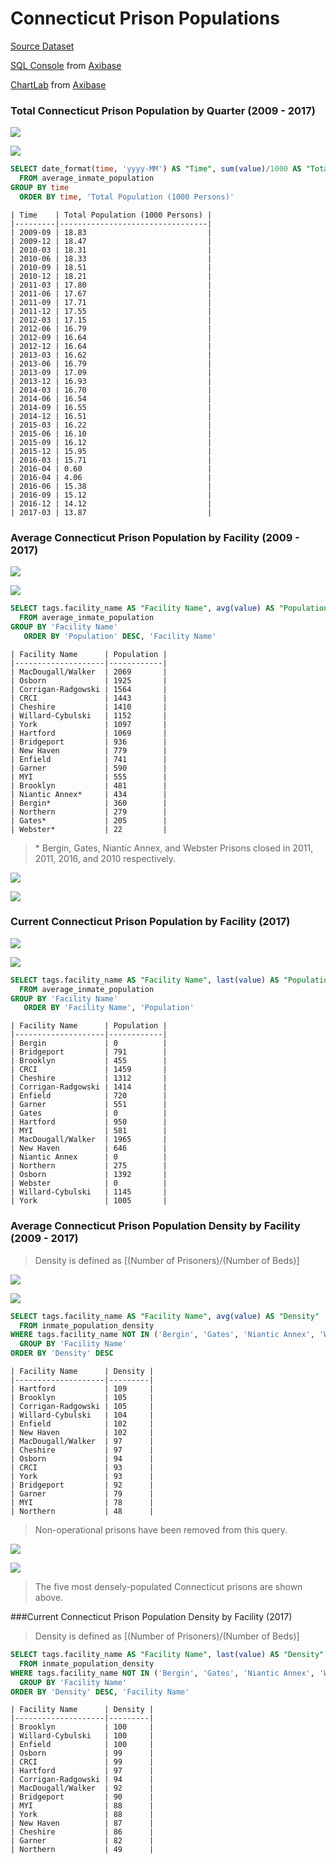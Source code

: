 Connecticut Prison Populations
===

[Source Dataset](https://github.com/axibase/open-data-catalog/blob/master/datasets/f8ar-pgu4.md)

[SQL Console](https://github.com/axibase/atsd/tree/master/sql) from [Axibase](https://axibase.com)

[ChartLab](https://apps.axibase.com/) from [Axibase](https://axibase.com)

### Total Connecticut Prison Population by Quarter (2009 - 2017)

![](Images/CTP2.2.png)

[![](../../DataShorts/CT_Prison/Images/button.png)](https://apps.axibase.com/chartlab/bff45f46/8/#fullscreen)

```sql
SELECT date_format(time, 'yyyy-MM') AS "Time", sum(value)/1000 AS "Total Population (1000 Persons)"
  FROM average_inmate_population
GROUP BY time
  ORDER BY time, 'Total Population (1000 Persons)'
```
 
```ls
| Time    | Total Population (1000 Persons) | 
|---------|---------------------------------| 
| 2009-09 | 18.83                           | 
| 2009-12 | 18.47                           | 
| 2010-03 | 18.31                           | 
| 2010-06 | 18.33                           | 
| 2010-09 | 18.51                           | 
| 2010-12 | 18.21                           | 
| 2011-03 | 17.80                           | 
| 2011-06 | 17.67                           | 
| 2011-09 | 17.71                           | 
| 2011-12 | 17.55                           | 
| 2012-03 | 17.15                           | 
| 2012-06 | 16.79                           | 
| 2012-09 | 16.64                           | 
| 2012-12 | 16.64                           | 
| 2013-03 | 16.62                           | 
| 2013-06 | 16.79                           | 
| 2013-09 | 17.09                           | 
| 2013-12 | 16.93                           | 
| 2014-03 | 16.70                           | 
| 2014-06 | 16.54                           | 
| 2014-09 | 16.55                           | 
| 2014-12 | 16.51                           | 
| 2015-03 | 16.22                           | 
| 2015-06 | 16.10                           | 
| 2015-09 | 16.12                           | 
| 2015-12 | 15.95                           | 
| 2016-03 | 15.71                           | 
| 2016-04 | 0.60                            | 
| 2016-04 | 4.06                            | 
| 2016-06 | 15.38                           | 
| 2016-09 | 15.12                           | 
| 2016-12 | 14.12                           | 
| 2017-03 | 13.87                           | 
```

### Average Connecticut Prison Population by Facility (2009 - 2017)

![](Images/CTP8.1.png)

[![](../../DataShorts/CT_Prison/Images/button.png)](https://apps.axibase.com/chartlab/bff45f46/3/#fullscreen)

```sql
SELECT tags.facility_name AS "Facility Name", avg(value) AS "Population"
  FROM average_inmate_population
GROUP BY 'Facility Name'
   ORDER BY 'Population' DESC, 'Facility Name'
```

```ls
| Facility Name      | Population | 
|--------------------|------------| 
| MacDougall/Walker  | 2069       | 
| Osborn             | 1925       | 
| Corrigan-Radgowski | 1564       | 
| CRCI               | 1443       | 
| Cheshire           | 1410       | 
| Willard-Cybulski   | 1152       | 
| York               | 1097       | 
| Hartford           | 1069       | 
| Bridgeport         | 936        | 
| New Haven          | 779        | 
| Enfield            | 741        | 
| Garner             | 590        | 
| MYI                | 555        | 
| Brooklyn           | 481        | 
| Niantic Annex*     | 434        | 
| Bergin*            | 360        | 
| Northern           | 279        | 
| Gates*             | 205        | 
| Webster*           | 22         | 
```

> \* Bergin, Gates, Niantic Annex, and Webster Prisons closed in 2011, 2011, 2016, and 2010
respectively.

![](Images/CTP1.1.png)

[![](../../DataShorts/CT_Prison/Images/button.png)](https://apps.axibase.com/chartlab/bff45f46/9/#fullscreen)

### Current Connecticut Prison Population by Facility (2017)

![](Images/CTP7.1.png)

[![](../../DataShorts/CT_Prison/Images/button.png)](https://apps.axibase.com/chartlab/bff45f46/10/#fullscreen)

```sql
SELECT tags.facility_name AS "Facility Name", last(value) AS "Population"
  FROM average_inmate_population
GROUP BY 'Facility Name'
   ORDER BY 'Facility Name', 'Population'
 ```

```ls
| Facility Name      | Population | 
|--------------------|------------| 
| Bergin             | 0          | 
| Bridgeport         | 791        | 
| Brooklyn           | 455        | 
| CRCI               | 1459       | 
| Cheshire           | 1312       | 
| Corrigan-Radgowski | 1414       | 
| Enfield            | 720        | 
| Garner             | 551        | 
| Gates              | 0          | 
| Hartford           | 950        | 
| MYI                | 581        | 
| MacDougall/Walker  | 1965       | 
| New Haven          | 646        | 
| Niantic Annex      | 0          | 
| Northern           | 275        | 
| Osborn             | 1392       | 
| Webster            | 0          | 
| Willard-Cybulski   | 1145       | 
| York               | 1005       | 
```

### Average Connecticut Prison Population Density by Facility (2009 - 2017)

> Density is defined as [(Number of Prisoners)/(Number of Beds)]

![](Images/CTP4.1.png)

[![](../../DataShorts/CT_Prison/Images/button.png)](https://apps.axibase.com/chartlab/bff45f46/11/#fullscreen)

```sql
SELECT tags.facility_name AS "Facility Name", avg(value) AS "Density"
  FROM inmate_population_density
WHERE tags.facility_name NOT IN ('Bergin', 'Gates', 'Niantic Annex', 'Webster')
  GROUP BY 'Facility Name'
ORDER BY 'Density' DESC
```

```ls
| Facility Name      | Density | 
|--------------------|---------| 
| Hartford           | 109     | 
| Brooklyn           | 105     | 
| Corrigan-Radgowski | 105     | 
| Willard-Cybulski   | 104     | 
| Enfield            | 102     | 
| New Haven          | 102     | 
| MacDougall/Walker  | 97      | 
| Cheshire           | 97      | 
| Osborn             | 94      | 
| CRCI               | 93      | 
| York               | 93      | 
| Bridgeport         | 92      | 
| Garner             | 79      | 
| MYI                | 78      | 
| Northern           | 48      | 
```

> Non-operational prisons have been removed from this query.

![](Images/CTP5.1.png)

[![](../../DataShorts/CT_Prison/Images/button.png)](https://apps.axibase.com/chartlab/bff45f46/12/#fullscreen)

> The five most densely-populated Connecticut prisons are shown above. 

###Current Connecticut Prison Population Density by Facility (2017)

> Density is defined as [(Number of Prisoners)/(Number of Beds)]

```sql
SELECT tags.facility_name AS "Facility Name", last(value) AS "Density"
  FROM inmate_population_density
WHERE tags.facility_name NOT IN ('Bergin', 'Gates', 'Niantic Annex', 'Webster')
  GROUP BY 'Facility Name'
ORDER BY 'Density' DESC, 'Facility Name'
```

```ls
| Facility Name      | Density | 
|--------------------|---------| 
| Brooklyn           | 100     | 
| Willard-Cybulski   | 100     | 
| Enfield            | 100     | 
| Osborn             | 99      | 
| CRCI               | 99      | 
| Hartford           | 97      | 
| Corrigan-Radgowski | 94      | 
| MacDougall/Walker  | 92      | 
| Bridgeport         | 90      | 
| MYI                | 88      | 
| York               | 88      | 
| New Haven          | 87      | 
| Cheshire           | 86      | 
| Garner             | 82      | 
| Northern           | 49      | 
```
